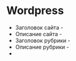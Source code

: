 # Wordpress
- Заголовок сайта - <?php echo $blog_title = get_bloginfo( 'name' ); ?>  
- Описание сайта - <?php echo $blog_title = get_bloginfo( 'description' ); ?>  
- Заголовок рубрики - <?php echo get_cat_name(ID) ?>  
- Описание рубрики - <?php echo category_description( $category_id ); ?>
- 
<?php if ( have_posts() ) : query_posts('p=1');
while (have_posts()) : the_post(); ?>

<?php the_title(); ?>
<?php the_content(); ?>
<?php the_post_thumbnail(array(100, 100)); ?>

<? endwhile; endif; wp_reset_query(); ?>
